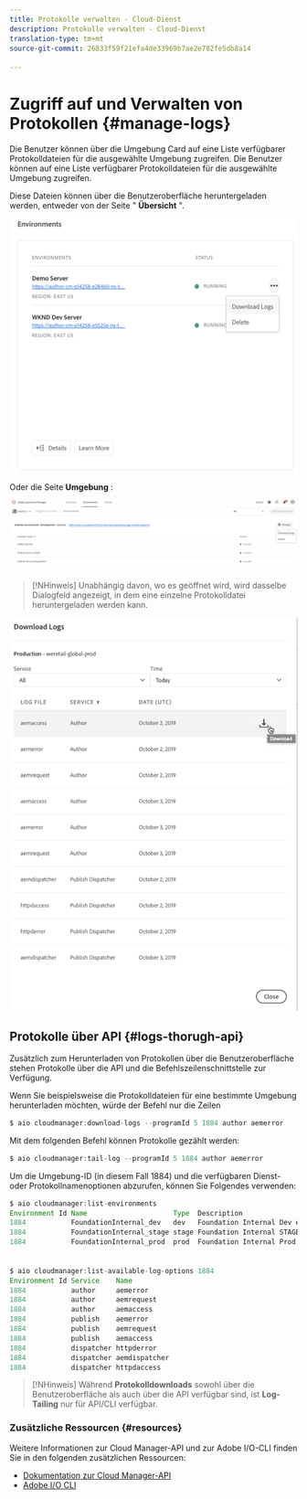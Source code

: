```yaml
---
title: Protokolle verwalten - Cloud-Dienst
description: Protokolle verwalten - Cloud-Dienst
translation-type: tm+mt
source-git-commit: 26833f59f21efa4de33969b7ae2e782fe5db8a14

---
```



# Zugriff auf und Verwalten von Protokollen {#manage-logs}

Die Benutzer können über die Umgebung Card auf eine Liste verfügbarer Protokolldateien für die ausgewählte Umgebung zugreifen.  Die Benutzer können auf eine Liste verfügbarer Protokolldateien für die ausgewählte Umgebung zugreifen.

Diese Dateien können über die Benutzeroberfläche heruntergeladen werden, entweder von der Seite &quot; **Übersicht** &quot;.

![](assets/manage-logs1.png)

Oder die Seite **Umgebung** :

![](assets/manage-logs2.png)

>[!NHinweis]
>Unabhängig davon, wo es geöffnet wird, wird dasselbe Dialogfeld angezeigt, in dem eine einzelne Protokolldatei heruntergeladen werden kann.

![](assets/manage-logs3.png)


## Protokolle über API {#logs-thorugh-api}

Zusätzlich zum Herunterladen von Protokollen über die Benutzeroberfläche stehen Protokolle über die API und die Befehlszeilenschnittstelle zur Verfügung.

Wenn Sie beispielsweise die Protokolldateien für eine bestimmte Umgebung herunterladen möchten, würde der Befehl nur die Zeilen

```java
$ aio cloudmanager:download-logs --programId 5 1884 author aemerror
```

Mit dem folgenden Befehl können Protokolle gezählt werden:

```java
$ aio cloudmanager:tail-log --programId 5 1884 author aemerror
```

Um die Umgebung-ID (in diesem Fall 1884) und die verfügbaren Dienst- oder Protokollnamenoptionen abzurufen, können Sie Folgendes verwenden:

```java
$ aio cloudmanager:list-environments
Environment Id Name                     Type  Description                          
1884           FoundationInternal_dev   dev   Foundation Internal Dev environment  
1884           FoundationInternal_stage stage Foundation Internal STAGE environment
1884           FoundationInternal_prod  prod  Foundation Internal Prod environment
 
 
$ aio cloudmanager:list-available-log-options 1884
Environment Id Service    Name         
1884           author     aemerror     
1884           author     aemrequest   
1884           author     aemaccess    
1884           publish    aemerror     
1884           publish    aemrequest   
1884           publish    aemaccess    
1884           dispatcher httpderror   
1884           dispatcher aemdispatcher
1884           dispatcher httpdaccess
```

>[!NHinweis]
>Während **Protokolldownloads** sowohl über die Benutzeroberfläche als auch über die API verfügbar sind, ist **Log-Tailing** nur für API/CLI verfügbar.

### Zusätzliche Ressourcen {#resources}

Weitere Informationen zur Cloud Manager-API und zur Adobe I/O-CLI finden Sie in den folgenden zusätzlichen Ressourcen:

* [Dokumentation zur Cloud Manager-API](https://www.adobe.io/apis/experiencecloud/cloud-manager/docs.html)
* [Adobe I/O CLI](https://github.com/adobe/aio-cli-plugin-cloudmanager)